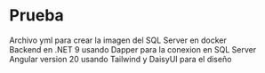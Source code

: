# Prueba

Archivo yml para crear la imagen del SQL Server en docker  
Backend en .NET 9 usando Dapper para la conexion en SQL Server  
Angular version 20 usando Tailwind y DaisyUI para el diseño  
